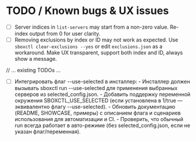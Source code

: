 # TODO / Known bugs & UX issues

- [ ] Server indices in `list-servers` may start from a non-zero value. Re-index output from 0 for user clarity.
- [ ] Removing exclusions by index or ID may not work as expected. Use `sboxctl clear-exclusions --yes` or edit `exclusions.json` as a workaround. Make UX transparent, support both index and ID, always show a message.

// ... existing TODOs ...

- [ ] Интегрировать флаг --use-selected в инсталлер:
      - Инсталлер должен вызывать sboxctl run --use-selected для применения выбранных серверов из selected_config.json.
      - Добавить поддержку переменной окружения SBOXCTL_USE_SELECTED (если установлена в 1/true — эквивалентно флагу --use-selected).
      - Обновить документацию (README, SHOWCASE, примеры) с описанием флага и сценариев использования для автоматизации и CI.
      - Проверить, что обычный run всегда работает в авто-режиме (без selected_config.json, если не указан флаг/переменная). 
